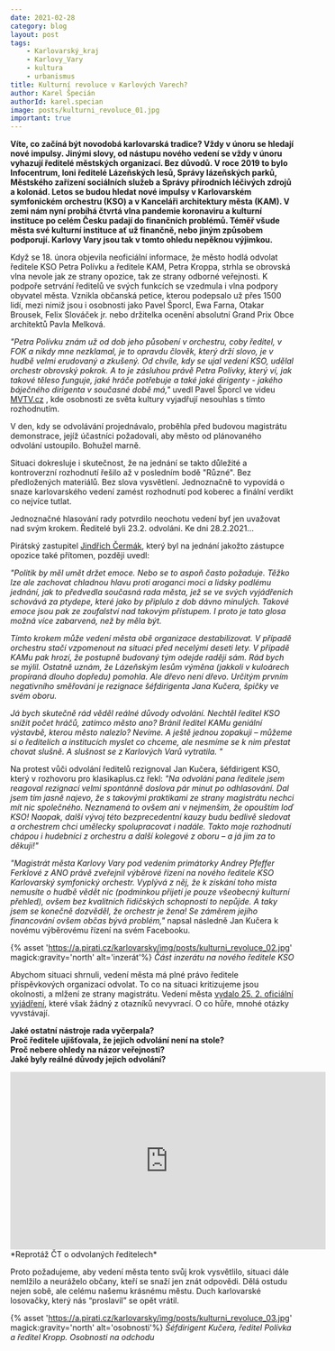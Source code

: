 ```yaml
---
date: 2021-02-28
category: blog
layout: post
tags:
    - Karlovarský_kraj
    - Karlovy_Vary
    - kultura
    - urbanismus
title: Kulturní revoluce v Karlových Varech?
author: Karel Špecián
authorId: karel.specian
image: posts/kulturni_revoluce_01.jpg
important: true
---
```

**Víte, co začíná být novodobá karlovarská tradice? Vždy v únoru se hledají nové impulsy. Jinými slovy, od nástupu nového vedení se vždy v únoru vyhazují ředitelé městských organizací. Bez důvodů. V roce 2019 to bylo Infocentrum, loni ředitelé Lázeňských lesů, Správy lázeňských parků, Městského zařízení sociálních služeb a Správy přírodních léčivých zdrojů a kolonád. Letos se budou hledat nové impulsy v Karlovarském symfonickém orchestru (KSO) a v Kanceláři architektury města (KAM). V zemi nám nyní probíhá čtvrtá vlna pandemie koronaviru a kulturní instituce po celém Česku padají do finančních problémů. Téměř všude města své kulturní instituce ať už finančně, nebo jiným způsobem podporují. Karlovy Vary jsou tak v tomto ohledu nepěknou výjimkou.**

Když se 18. února objevila neoficiální informace, že město hodlá odvolat ředitele KSO Petra Polívku a ředitele KAM, Petra Kroppa, strhla se obrovská vlna nevole jak ze strany opozice, tak ze strany odborné veřejnosti. K podpoře setrvání ředitelů ve svých funkcích se vzedmula i vlna podpory obyvatel města. Vznikla občanská petice, kterou podepsalo už přes 1500 lidí, mezi nimiž jsou i osobnosti jako Pavel Šporcl, Ewa Farna, Otakar Brousek, Felix Slováček jr. nebo držitelka ocenění absolutní Grand Prix Obce architektů Pavla Melková.  
  
*"Petra Polívku znám už od dob jeho působení v orchestru, coby ředitel, v FOK a nikdy mne nezklamal, je to opravdu člověk, který drží slovo, je v hudbě velmi erudovaný a zkušený. Od chvíle, kdy se ujal vedení KSO, udělal orchestr obrovský pokrok. A to je zásluhou právě Petra Polívky, který ví, jak takové těleso funguje, jaké hráče potřebuje a také jaké dirigenty - jakého báječného dirigenta v současné době má,"* uvedl Pavel Šporcl ve videu [MVTV.cz](https://fb.watch/3TMOO-uy7n/) , kde osobnosti ze světa kultury vyjadřují nesouhlas s tímto rozhodnutím.

V den, kdy se odvolávání projednávalo, proběhla před budovou magistrátu demonstrace, jejíž účastníci požadovali, aby město od plánovaného odvolání ustoupilo. Bohužel marně.

Situaci dokresluje i skutečnost, že na jednání se takto důležité a kontroverzní rozhodnutí řešilo až v posledním bodě "Různé". Bez předložených materiálů. Bez slova vysvětlení. Jednoznačně to vypovídá o snaze karlovarského vedení zamést rozhodnutí pod koberec a finální verdikt co nejvíce tutlat.

Jednoznačné hlasování rady potvrdilo neochotu vedení byť jen uvažovat nad svým krokem. Ředitelé byli 23.2. odvoláni. Ke dni 28.2.2021...

Pirátský zastupitel [Jindřich Čermák](https://karlovarsky.pirati.cz/lide/jindrich-cermak/), který byl na jednání jakožto zástupce opozice také přítomen, později uvedl:

*"Politik by měl umět držet emoce. Nebo se to aspoň často požaduje. Těžko lze ale zachovat chladnou hlavu proti aroganci moci a lidsky podlému jednání, jak to předvedla současná rada města, jež se ve svých vyjádřeních schovává za ptydepe, které jako by připlulo z dob dávno minulých. Takové emoce jsou pak ze zoufalství nad takovým přístupem. I proto je tato glosa možná více zabarvená, než by měla být.*

*Tímto krokem může vedení města obě organizace destabilizovat. V případě orchestru stačí vzpomenout na situaci před necelými deseti lety. V případě KAMu pak hrozí, že postupně budovaný tým odejde raději sám. Rád bych se mýlil. Ostatně uznám, že Lázeňským lesům výměna (jakkoli v kuloárech propíraná dlouho dopředu) pomohla. Ale dřevo není dřevo. Určitým prvním negativního směřování je rezignace šéfdirigenta Jana Kučera, špičky ve svém oboru.*

*Já bych skutečně rád věděl reálné důvody odvolání. Nechtěl ředitel KSO snížit počet hráčů, zatímco město ano? Bránil ředitel KAMu geniální výstavbě, kterou město nalezlo? Nevíme. A ještě jednou zopakuji – můžeme si o ředitelích a institucích myslet co chceme, ale nesmíme se k nim přestat chovat slušně. A slušnost se z Karlových Varů vytratila. "*

Na protest vůči odvolání ředitelů rezignoval Jan Kučera, šéfdirigent KSO, který v rozhovoru pro klasikaplus.cz řekl: *"Na odvolání pana ředitele jsem reagoval rezignací velmi spontánně doslova pár minut po odhlasování. Dal jsem tím jasně najevo, že s takovými praktikami ze strany magistrátu nechci mít nic společného. Neznamená to ovšem ani v nejmenším, že opouštím loď KSO! Naopak, další vývoj této bezprecedentní kauzy budu bedlivě sledovat a orchestrem chci umělecky spolupracovat i nadále. Takto moje rozhodnutí chápou i hudebníci z orchestru a další kolegové z oboru – a já jim za to děkuji!"*

*"Magistrát města Karlovy Vary pod vedením primátorky Andrey Pfeffer Ferklové z ANO právě zveřejnil výběrové řízení na nového ředitele KSO Karlovarský symfonický orchestr. Vyplývá z něj, že k získání toho místa nemusíte o hudbě vědět nic (podmínkou přijetí je pouze všeobecný kulturní přehled), ovšem bez kvalitních řidičských schopností to nepůjde. A taky jsem se konečně dozvěděl, že orchestr je žena! Se záměrem jejího financování ovšem občas bývá problém,"*  napsal následně Jan Kučera k novému výběrovému řízení na svém Facebooku.

{% asset 'https://a.pirati.cz/karlovarsky/img/posts/kulturni_revoluce_02.jpg' magick:gravity='north' alt='inzerát'%}
*Část inzerátu na nového ředitele KSO*

Abychom situaci shrnuli, vedení města má plné právo ředitele příspěvkových organizací odvolat. To co na situaci kritizujeme jsou okolnosti, a mlžení ze strany magistrátu. Vedení města [vydalo 25. 2. oficiální vyjádření](https://mmkv.cz/cs/aktuality/stanovisko-rady-mesta-k-vyberovym-rizenim-na-reditele), které však žádný z otazníků nevyvrací. O co hůře, mnohé otázky vyvstávají.  
  
**Jaké ostatní nástroje rada vyčerpala?  
Proč ředitele ujišťovala, že jejich odvolání není na stole?  
Proč nebere ohledy na názor veřejnosti?  
Jaké byly reálné důvody jejich odvolání?**

<iframe width="560" height="315" src="https://www.youtube.com/embed/ljxIG2mOXrU" frameborder="0" allow="accelerometer; autoplay; clipboard-write; encrypted-media; gyroscope; picture-in-picture" allowfullscreen></iframe>
*Reprotáž ČT o odvolaných ředitelech*

Proto požadujeme, aby vedení města tento svůj krok vysvětlilo, situaci dále nemlžilo a neuráželo občany, kteří se snaží jen znát odpovědi. Dělá ostudu nejen sobě, ale celému našemu krásnému městu. Duch karlovarské losovačky, který nás “proslavil” se opět vrátil.

{% asset 'https://a.pirati.cz/karlovarsky/img/posts/kulturni_revoluce_03.jpg' magick:gravity='north' alt='osobnosti'%}
*Šéfdirigent Kučera, ředitel Polívka a ředitel Kropp. Osobnosti na odchodu*
